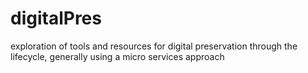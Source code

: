# digitalPres
exploration of tools and resources for digital preservation through the lifecycle, generally using a micro services approach
